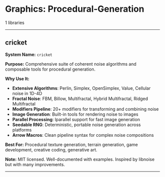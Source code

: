 # Graphics: Procedural-Generation

1 libraries

---

## cricket

**System Name:** `cricket`

**Purpose:** Comprehensive suite of coherent noise algorithms and composable tools for procedural generation.

**Why Use It:**
- **Extensive Algorithms**: Perlin, Simplex, OpenSimplex, Value, Cellular noise in 1D-4D
- **Fractal Noise**: FBM, Billow, Multifractal, Hybrid Multifractal, Ridged Multifractal
- **Modifiers Pipeline**: 20+ modifiers for transforming and combining noise
- **Image Generation**: Built-in tools for rendering noise to images
- **Parallel Processing**: lparallel support for fast image generation
- **Seedable RNG**: Deterministic, portable noise generation across platforms
- **Arrow Macros**: Clean pipeline syntax for complex noise compositions

**Best For:** Procedural texture generation, terrain generation, game development, creative coding, generative art.

**Note:** MIT licensed. Well-documented with examples. Inspired by libnoise but with many improvements.

---


